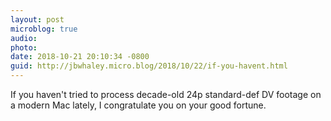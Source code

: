```yaml
---
layout: post
microblog: true
audio: 
photo: 
date: 2018-10-21 20:10:34 -0800
guid: http://jbwhaley.micro.blog/2018/10/22/if-you-havent.html
---
```

If you haven't tried to process decade-old 24p standard-def DV footage on a modern Mac lately, I congratulate you on your good fortune.
